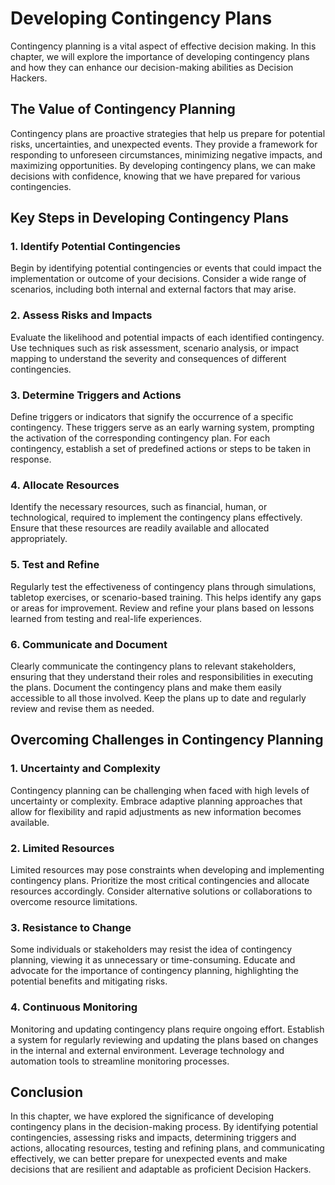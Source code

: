 Developing Contingency Plans
=====================================

Contingency planning is a vital aspect of effective decision making. In this chapter, we will explore the importance of developing contingency plans and how they can enhance our decision-making abilities as Decision Hackers.

The Value of Contingency Planning
---------------------------------

Contingency plans are proactive strategies that help us prepare for potential risks, uncertainties, and unexpected events. They provide a framework for responding to unforeseen circumstances, minimizing negative impacts, and maximizing opportunities. By developing contingency plans, we can make decisions with confidence, knowing that we have prepared for various contingencies.

Key Steps in Developing Contingency Plans
-----------------------------------------

### 1. Identify Potential Contingencies

Begin by identifying potential contingencies or events that could impact the implementation or outcome of your decisions. Consider a wide range of scenarios, including both internal and external factors that may arise.

### 2. Assess Risks and Impacts

Evaluate the likelihood and potential impacts of each identified contingency. Use techniques such as risk assessment, scenario analysis, or impact mapping to understand the severity and consequences of different contingencies.

### 3. Determine Triggers and Actions

Define triggers or indicators that signify the occurrence of a specific contingency. These triggers serve as an early warning system, prompting the activation of the corresponding contingency plan. For each contingency, establish a set of predefined actions or steps to be taken in response.

### 4. Allocate Resources

Identify the necessary resources, such as financial, human, or technological, required to implement the contingency plans effectively. Ensure that these resources are readily available and allocated appropriately.

### 5. Test and Refine

Regularly test the effectiveness of contingency plans through simulations, tabletop exercises, or scenario-based training. This helps identify any gaps or areas for improvement. Review and refine your plans based on lessons learned from testing and real-life experiences.

### 6. Communicate and Document

Clearly communicate the contingency plans to relevant stakeholders, ensuring that they understand their roles and responsibilities in executing the plans. Document the contingency plans and make them easily accessible to all those involved. Keep the plans up to date and regularly review and revise them as needed.

Overcoming Challenges in Contingency Planning
---------------------------------------------

### 1. Uncertainty and Complexity

Contingency planning can be challenging when faced with high levels of uncertainty or complexity. Embrace adaptive planning approaches that allow for flexibility and rapid adjustments as new information becomes available.

### 2. Limited Resources

Limited resources may pose constraints when developing and implementing contingency plans. Prioritize the most critical contingencies and allocate resources accordingly. Consider alternative solutions or collaborations to overcome resource limitations.

### 3. Resistance to Change

Some individuals or stakeholders may resist the idea of contingency planning, viewing it as unnecessary or time-consuming. Educate and advocate for the importance of contingency planning, highlighting the potential benefits and mitigating risks.

### 4. Continuous Monitoring

Monitoring and updating contingency plans require ongoing effort. Establish a system for regularly reviewing and updating the plans based on changes in the internal and external environment. Leverage technology and automation tools to streamline monitoring processes.

Conclusion
----------

In this chapter, we have explored the significance of developing contingency plans in the decision-making process. By identifying potential contingencies, assessing risks and impacts, determining triggers and actions, allocating resources, testing and refining plans, and communicating effectively, we can better prepare for unexpected events and make decisions that are resilient and adaptable as proficient Decision Hackers.

